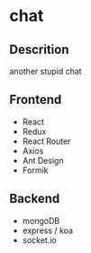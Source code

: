 # chat

## Descrition

another stupid chat

## Frontend
- React
- Redux
- React Router
- Axios
- Ant Design
- Formik

## Backend
- mongoDB
- express / koa
- socket.io
